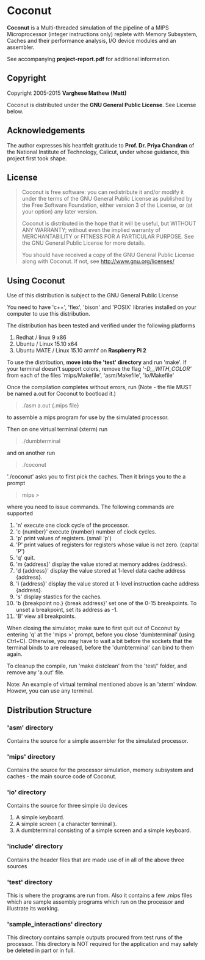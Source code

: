 # Coconut
**Coconut** is a Multi-threaded simulation of the pipeline of a MIPS Microprocessor (integer instructions only) replete with Memory Subsystem, Caches and their performance analysis, I/O device modules and an assembler.

See accompanying **project-report.pdf** for additional information.

## Copyright
Copyright 2005-2015 **Varghese Mathew (Matt)**

Coconut is distributed under the **GNU General Public License**. See License below.

## Acknowledgements
The author expresses his heartfelt gratitude to **Prof. Dr. Priya Chandran** of the National Institute of Technology, Calicut, under whose guidance, this project first took shape.

## License
> Coconut is free software: you can redistribute it and/or modify
> it under the terms of the GNU General Public License as published by
> the Free Software Foundation, either version 3 of the License, or
> (at your option) any later version.
> 
> Coconut is distributed in the hope that it will be useful,
> but WITHOUT ANY WARRANTY; without even the implied warranty of
> MERCHANTABILITY or FITNESS FOR A PARTICULAR PURPOSE.  See the
> GNU General Public License for more details.
> 
> You should have received a copy of the GNU General Public License
> along with Coconut.  If not, see http://www.gnu.org/licenses/

## Using Coconut
Use of this distribution is subject to the GNU General Public License

You need to have 'c++', 'flex', 'bison' and 'POSIX' libraries installed on your computer to use this distribution.

The distribution has been tested and verified under the following platforms
 1. Redhat / linux 9 x86
 2. Ubuntu / Linux 15.10 x64
 3. Ubuntu MATE / Linux 15.10 armhf on **Raspberry Pi 2**

To use the distribution, **move into the 'test' directory** and run 'make'. If your terminal doesn't support colors, remove the flag *'-D__WITH_COLOR'* from each of the files 'mips/Makefile', 'asm/Makefile', 'io/Makefile'

Once the compilation completes without errors, run (Note - the file MUST be named a.out for Coconut to bootload it.)
> ./asm a.out {.mips file}

to assemble a mips program for use by the simulated processor.

Then on one virtual terminal (xterm) run 
> ./dumbterminal

and on another run 
> ./coconut

'./coconut' asks you to first pick the caches. Then it brings you to the a prompt 
> mips > 

where you need to issue commands. The following commands are supported
 1. 'n' execute one clock cycle of the processor.
 2. 'c {number}' execute {number} number of clock cycles.
 3. 'p' print values of registers. (small 'p')
 4. 'P' print values of registers for registers whose value is not zero. (capital 'P')
 5. 'q' quit.
 6. 'm {address}' display the value stored at memory addres {address}.
 7. 'd {address}' display the value stored at 1-level data cache address {address}.
 8. 'i {address}' display the value stored at 1-level instruction cache address {address}.
 9. 's' display stastics for the caches.
 10. 'b {breakpoint no.} {break address}' set one of the 0-15 breakpoints. To unset a breakpoint, set its address as -1.
 11. 'B' view all breakpoints.

When closing the simulator, make sure to first quit out of Coconut by entering 'q' at the 'mips >' prompt, before you close 'dumbterminal' (using Ctrl+C). Otherwise, you may have to wait a bit before the sockets that the terminal binds to are released, before the 'dumbterminal' can bind to them again. 

To cleanup the compile, run 'make distclean' from the 'test/' folder, and remove any 'a.out' file.

Note: An example of virtual terminal mentioned above is an 'xterm' window. Howevr, you can use any terminal.

## Distribution Structure
### 'asm' directory
Contains the source for a simple assembler for the simulated processor.

### 'mips' directory
Contains the source for the processor simulation, memory subsystem and caches - the main source code of Coconut.

### 'io' directory
Contains the source for three simple i/o devices
 1. A simple keyboard.
 2. A simple screen ( a character terminal ).
 3. A dumbterminal consisting of a simple screen and a simple keyboard.

### 'include' directory
Contains the header files that are made use of in all of the above three sources

### 'test' directory
This is where the programs are run from.  Also it contains a few .mips files which are sample assembly programs which run on the processor and illustrate its working.

### 'sample_interactions' directory
This directory contains sample outputs procured from test runs of the processor.  This directory is NOT required for the application and may safely be deleted in part or in full.
